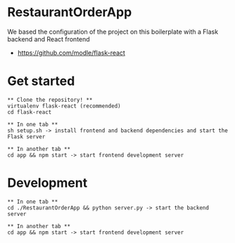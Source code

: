 # RestaurantOrderApp

We based the configuration of the project on this boilerplate with a Flask backend and React frontend

- https://github.com/modle/flask-react

# Get started

    ** Clone the repository! **
    virtualenv flask-react (recommended)
    cd flask-react

    ** In one tab **
    sh setup.sh -> install frontend and backend dependencies and start the Flask server

    ** In another tab **
    cd app && npm start -> start frontend development server

# Development

    ** In one tab **
    cd ./RestaurantOrderApp && python server.py -> start the backend server

    ** In another tab **
    cd app && npm start -> start frontend development server
